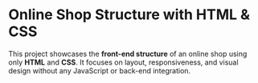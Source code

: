 #  Online Shop Structure with HTML & CSS

This project showcases the **front-end structure** of an online shop using only **HTML** and **CSS**. It focuses on layout, responsiveness, and visual design without any JavaScript or back-end integration.
